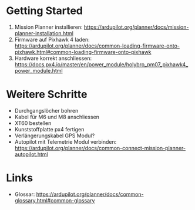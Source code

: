 # Getting Started

1. Mission Planner installieren: https://ardupilot.org/planner/docs/mission-planner-installation.html
2. Firmware auf Pixhawk 4 laden: https://ardupilot.org/planner/docs/common-loading-firmware-onto-pixhawk.html#common-loading-firmware-onto-pixhawk
3. Hardware korrekt anschliessen: https://docs.px4.io/master/en/power_module/holybro_pm07_pixhawk4_power_module.html

# Weitere Schritte
* Durchgangslöcher bohren
* Kabel für M6 und M8 anschliessen
* XT60 bestellen
* Kunststoffplatte px4 fertigen
* Verlängerungskabel GPS Modul?
* Autopilot mit Telemetrie Modul verbinden: https://ardupilot.org/planner/docs/common-connect-mission-planner-autopilot.html

# Links
* Glossar: https://ardupilot.org/planner/docs/common-glossary.html#common-glossary